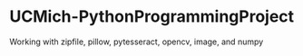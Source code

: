 # UCMich-PythonProgrammingProject
Working with zipfile, pillow, pytesseract, opencv, image, and numpy
